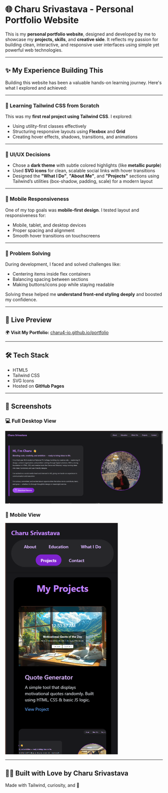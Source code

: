 # 🌐 Charu Srivastava - Personal Portfolio Website

This is my **personal portfolio website**, designed and developed by me to showcase my **projects, skills**, and **creative side**. It reflects my passion for building clean, interactive, and responsive user interfaces using simple yet powerful web technologies.

---

## ✨ My Experience Building This

Building this website has been a valuable hands-on learning journey. Here's what I explored and achieved:

---

### 🔧 Learning Tailwind CSS from Scratch

This was my **first real project using Tailwind CSS**. I explored:

- Using utility-first classes effectively
- Structuring responsive layouts using **Flexbox** and **Grid**
- Creating hover effects, shadows, transitions, and animations

---

### 🎨 UI/UX Decisions

- Chose a **dark theme** with subtle colored highlights (like **metallic purple**)
- Used **SVG icons** for clean, scalable social links with hover transitions
- Designed the **"What I Do"**, **"About Me"**, and **"Projects"** sections using Tailwind’s utilities (box-shadow, padding, scale) for a modern layout

---

### 📱 Mobile Responsiveness

One of my top goals was **mobile-first design**. I tested layout and responsiveness for:

- Mobile, tablet, and desktop devices
- Proper spacing and alignment
- Smooth hover transitions on touchscreens

---

### 🧠 Problem Solving

During development, I faced and solved challenges like:

- Centering items inside flex containers
- Balancing spacing between sections
- Making buttons/icons pop while staying readable

Solving these helped me **understand front-end styling deeply** and boosted my confidence.

---

## 🔗 Live Preview

🌍 **Visit My Portfolio:** [charu4-io.github.io/portfolio](https://charu4-io.github.io/portfolio/)

---

## 🛠 Tech Stack

- HTML5  
- Tailwind CSS  
- SVG Icons  
- Hosted on **GitHub Pages**

---

## 📸 Screenshots

### 💻 Full Desktop View
![Desktop View](./images/img6.png)

### 📱 Mobile View
![Mobile View](./images/img7.png)

---

## 👩‍💻 Built with Love by Charu Srivastava

Made with Tailwind, curiosity, and 💜
